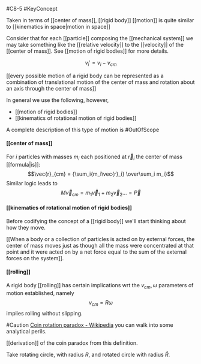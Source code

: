 #C8-5 
#KeyConcept 

Taken in terms of [[center of mass]], [[rigid body]] [[motion]] is quite similar to [[kinematics in space|motion in space]]

Consider that for each [[particle]] composing the [[mechanical system]] we may take something like the [[relative velocity]] to the [[velocity]] of the [[center of mass]]. See [[motion of rigid bodies]] for more details.

$$v_i' = v_i - v_{cm}$$

[[every possible motion of a rigid body can be represented as a combination of translational motion of the center of mass and rotation about an axis through the center of mass]]

In general we use the following, however,
- [[motion of rigid bodies]]
- [[kinematics of rotational motion of rigid bodies]]

A complete description of this type of motion is #OutOfScope

#### [[center of mass]]
For $i$ particles with masses $m_i$ each positioned at $\vec{r}_i$ the center of mass [[formula|is]]:
$$\vec{r}_{cm} = {\sum_i{m_i\vec{r}_i} \over\sum_i m_i}$$
Similar logic leads to $$M\vec{v}_{cm} = m_1\vec{v}_1+m_2\vec{v}_2\dots = \vec{P}$$

#### [[kinematics of rotational motion of rigid bodies]]
Before codifying the concept of a [[rigid body]] we'll start thinking about how they move.

[[When a body or a collection of particles is acted on by external forces, the center of mass moves just as though all the mass were concentrated at that point and it were acted on by a net force equal to the sum of the external forces on the system]].

#### [[rolling]]
A rigid body [[rolling]] has certain implications wrt the $v_{cm}, \omega$ parameters of motion established, namely $$v_{cm} = R\omega$$ implies rolling without slipping.

#Caution [Coin rotation paradox - Wikipedia](https://en.wikipedia.org/wiki/Coin_rotation_paradox) you can walk into some analytical perils.

[[derivation]] of the coin paradox from this definition. 

Take rotating circle, with radius $R$, and rotated circle with radius $\hat{R}$.
